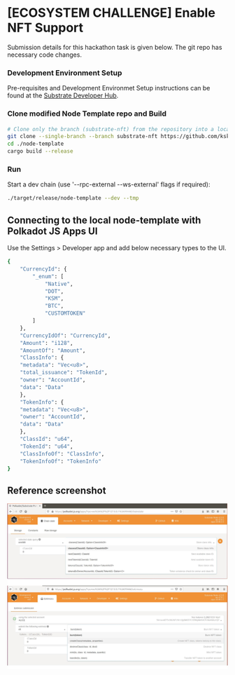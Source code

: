 # [ECOSYSTEM CHALLENGE] Enable NFT Support

Submission details for this hackathon task is given below.
The git repo has necessary code changes.

### Development Environment Setup

Pre-requisites and Development Environmet Setup instructions can be found at the
[Substrate Developer Hub](https://substrate.dev/docs/en/knowledgebase/getting-started).

### Clone modified Node Template repo and Build

```bash
# Clone only the branch (substrate-nft) from the repository into a local directory named 'node-template'
git clone --single-branch --branch substrate-nft https://github.com/ksk2345/hello-world-by-polkadot.git node-template
cd ./node-template
cargo build --release
```

### Run

Start a dev chain (use '--rpc-external --ws-external' flags if required):

```bash
./target/release/node-template --dev --tmp
```

## Connecting to the local node-template with Polkadot JS Apps UI 

Use the Settings > Developer app and add below necessary types to the UI.
```bash
{
    "CurrencyId": {
        "_enum": [
            "Native",
            "DOT",
            "KSM",
            "BTC",
            "CUSTOMTOKEN"
        ]
    },
    "CurrencyIdOf": "CurrencyId",
    "Amount": "i128",
    "AmountOf": "Amount",
    "ClassInfo": {
	"metadata": "Vec<u8>",
	"total_issuance": "TokenId",
	"owner": "AccountId",
	"data": "Data"
    },
    "TokenInfo": {
	"metadata": "Vec<u8>",
	"owner": "AccountId",
	"data": "Data"
    },
    "ClassId": "u64",
    "TokenId": "u64",
    "ClassInfoOf": "ClassInfo",
    "TokenInfoOf": "TokenInfo"
}
```
## Reference screenshot 
![screenshot](https://github.com/ksk2345/hello-world-by-polkadot/blob/substrate-nft/screenshot-acala-nft.jpeg)

